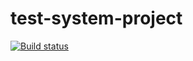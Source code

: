 # test-system-project
[![Build status](https://ci.appveyor.com/api/projects/status/ne0f1s3pkqlk47s2?svg=true)](https://ci.appveyor.com/project/UARTman/test-system-project)

